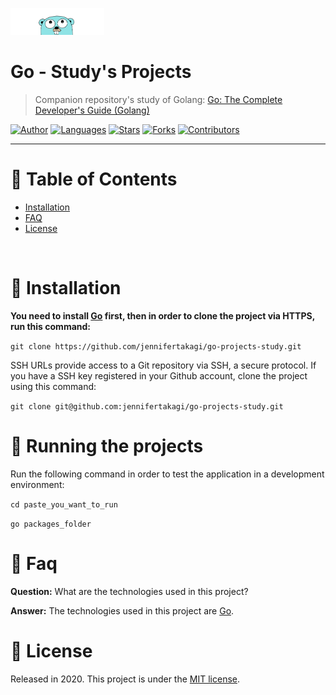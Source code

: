 <p align="left">
   <img src="docs/logo.png" width="150"/>
</p>

# Go - Study's Projects

> Companion repository's study of Golang: [Go: The Complete Developer's Guide (Golang)](https://www.udemy.com/course/go-the-complete-developers-guide/)

[![Author](https://img.shields.io/badge/author-jennifertakagi-ff9000?style=flat-square)](https://github.com/jennifertakagi)
[![Languages](https://img.shields.io/github/languages/count/jennifertakagi/go-projects-study?color=%23ff9000&style=flat-square)](#)
[![Stars](https://img.shields.io/github/stars/jennifertakagi/go-projects-study?color=ff9000&style=flat-square)](https://github.com/jennifertakagi/go-projects-study/stargazers)
[![Forks](https://img.shields.io/github/forks/jennifertakagi/go-projects-study?color=%23ff9000&style=flat-square)](https://github.com/jennifertakagi/go-projects-study/network/members)
[![Contributors](https://img.shields.io/github/contributors/jennifertakagi/go-projects-study?color=ff9000&style=flat-square)](https://github.com/jennifertakagi/go-projects-study/graphs/contributors)

---

# :pushpin: Table of Contents

* [Installation](#construction_worker-installation)
* [FAQ](#postbox-faq)
* [License](#closed_book-license)

<br />

# :construction_worker: Installation

**You need to install [Go](https://golang.org/doc/install) first, then in order to clone the project via HTTPS, run this command:**

```git clone https://github.com/jennifertakagi/go-projects-study.git```

SSH URLs provide access to a Git repository via SSH, a secure protocol. If you have a SSH key registered in your Github account, clone the project using this command:

```git clone git@github.com:jennifertakagi/go-projects-study.git```

# :runner: Running the projects

Run the following command in order to test the application in a development environment:

```cd paste_you_want_to_run```

```go packages_folder```


# :postbox: Faq

**Question:** What are the technologies used in this project?

**Answer:** The technologies used in this project are [Go](https://golang.org/).

# :closed_book: License

Released in 2020.
This project is under the [MIT license](https://github.com/jennifertakagi/go-projects-study/master/LICENSE).
